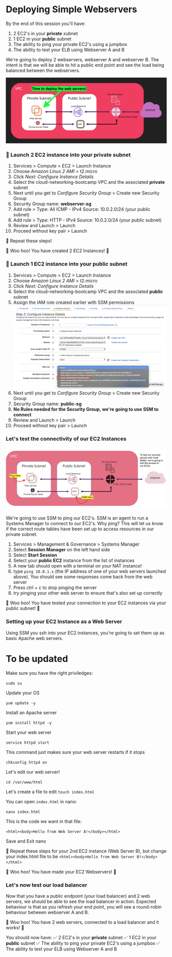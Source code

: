 # Deploying Simple Webservers

By the end of this session you'll have:
  1. 2 EC2's in your __private__ subnet
  2. 1 EC2 in your __public__ subnet
  3. The ability to ping your private EC2's using a jumpbox
  4. The ability to test your ELB using Webserver A and B


We're going to deploy 2 webservers, webserver A and webserver B. The intent is that we will be able to hit a public end point and see the load being balanced between the webservers.

![Deploy Webservers](images/deploy_webservers.png)


### 🚀 Launch 2 EC2 instance into your private subnet

1. Services > Compute > EC2 > Launch Instance
2. Choose *Amazon Linux 2 AMI* > t2.micro
3. Click *Next: Configure Instance Details*
4. Select the cloud-networking-bootcamp VPC and the associated __private__ subnet
5. Next until you get to *Configure Security Group* > Create new Security Group
6. Security Group name: __webserver-sg__
7. Add rule > Type: All ICMP - IPv4 Source: 10.0.2.0/24 (your public subnet)
8. Add rule > Type: HTTP - IPv4 Source: 10.0.2.0/24 (your public subnet)
9. Review and Launch > Launch
10. Proceed without key pair > Launch

🔁 Repeat these steps!

🌈 Woo hoo! You have created 2 EC2 Instances! 🌈

### 🚀 Launch 1 EC2 instance into your public subnet

1. Services > Compute > EC2 > Launch Instance
2. Choose *Amazon Linux 2 AMI* > t2.micro
3. Click *Next: Configure Instance Details*
4. Select the cloud-networking-bootcamp VPC and the associated __public__ subnet
5. Assign the IAM role created earlier with SSM permissions
   ![select iam](images/3.2.6-select-iam.png)
6. Next until you get to *Configure Security Group* > Create new Security Group
7. Security Group name: __public-sg__
8. __No Rules needed for the Security Group, we're going to use SSM to connect__
9. Review and Launch > Launch
10. Proceed without key pair > Launch

### Let's test the connectivity of our EC2 Instances

![Ping Webservers](images/ping_webservers.png)

We're going to use SSM to ping our EC2's. SSM is an agent to run a Systems Manager to connect to our EC2's.
Why ping? This will let us know if the correct route tables have been set up to access resources in our private subnet.

1. Services > Management & Governance > Systems Manager
2. Select __Session Manager__ on the left hand side
3. Select __Start Session__
4. Select your __public EC2__ instance from the list of instances
5. A new tab should open with a terminal on your NAT instance!
6. type `ping 10.0.1.x` (the IP address of one of your web servers launched above). You should see some responses come back from the web server
7. Press ctrl + c to stop pinging the server
8. try pinging your other web server to ensure that's also set up correctly

🌈 Woo hoo! You have tested your connection to your EC2 instances via your public subnet! 🌈





### Setting up your EC2 Instance as a Web Server
Using SSM you ssh into your EC2 instances, you're going to set them up as basic Apache web servers.

# To be updated


Make sure you have the right priviledges:

`sudo su`

Update your OS

`yum update -y`

Install an Apache server

`yum install httpd -y`

Start your web server

`service httpd start`

This command just makes sure your web server restarts if it stops

`chkconfig httpd on`

Let's edit our web server!

`cd /var/www/html`

Let's create a file to edit `touch index.html`

You can open `index.html` in nano:

`nano index.html`

This is the code we want in that file:

`<html><body>Hello from Web Server A!</body></html>`

Save and Exit nano

🔁 Repeat these steps for your 2nd EC2 instance (Web Server B), but change your index.html file to be `<html><body>Hello from Web Server B!</body></html>`


🌈 Woo hoo! You have made your EC2 Webservers! 🌈


### Let's now test our load balancer

Now that you have a public endpoint (your load balancer) and 2 web servers, we should be able to see the load balancer in action.
Expected behaviour is that as you refresh your end point, you will see a round-robin behaviour between webserver A and B.

🌈 Woo hoo! You have 2 web servers, connected to a load balancer and it works! 🌈


You should now have:
  ✅ 2 EC2's in your __private__ subnet
  ✅ 1 EC2 in your __public__ subnet
  ✅ The ability to ping your private EC2's using a jumpbox
  ✅ The ability to test your ELB using Webserver A and B

